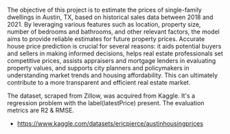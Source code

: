 The objective of this project is to estimate the prices of single-family dwellings in Austin, TX, based on historical sales data between 2018 and 2021. By leveraging various features such as location, property size, number of bedrooms and bathrooms, and other relevant factors, the model aims to provide reliable estimates for future property prices. Accurate house price prediction is crucial for several reasons: it aids potential buyers and sellers in making informed decisions, helps real estate professionals set competitive prices, assists appraisers and mortgage lenders in evaluating property values, and supports city planners and policymakers in understanding market trends and housing affordability. This can ultimately contribute to a more transparent and efficient real estate market.

The dataset, scraped from Zillow, was acquired from Kaggle. It's a regression problem with the label(latestPrice) present. The evaluation metrics are R2 & RMSE.

- https://www.kaggle.com/datasets/ericpierce/austinhousingprices
